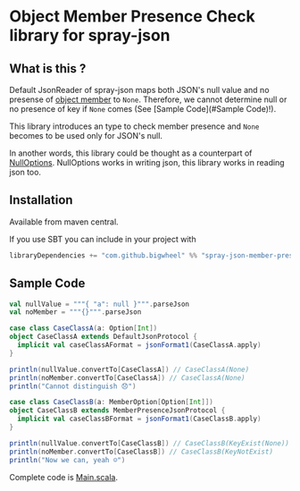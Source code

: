 # Object Member Presence Check library for spray-json

## What is this ?

Default JsonReader of spray-json maps both JSON's null value and
no presense of [object member](https://tools.ietf.org/html/rfc8259#section-4) to `None`.
Therefore, we cannot determine null or no presence of key if `None` comes
(See [Sample Code](#Sample Code)!).

This library introduces an type to check member presence and
`None` becomes to be used only for JSON's null.

In another words, this library could be thought as a counterpart of
[NullOptions](https://github.com/spray/spray-json#nulloptions).
NullOptions works in writing json, this library works in reading json too.

## Installation

Available from maven central.

If you use SBT you can include in your project with

```scala
libraryDependencies += "com.github.bigwheel" %% "spray-json-member-presence" % "<any-version>"
```

## Sample Code

```scala
val nullValue = """{ "a": null }""".parseJson
val noMember = """{}""".parseJson

case class CaseClassA(a: Option[Int])
object CaseClassA extends DefaultJsonProtocol {
  implicit val caseClassAFormat = jsonFormat1(CaseClassA.apply)
}

println(nullValue.convertTo[CaseClassA]) // CaseClassA(None)
println(noMember.convertTo[CaseClassA]) // CaseClassA(None)
println("Cannot distinguish 😞")

case class CaseClassB(a: MemberOption[Option[Int]])
object CaseClassB extends MemberPresenceJsonProtocol {
  implicit val caseClassBFormat = jsonFormat1(CaseClassB.apply)
}

println(nullValue.convertTo[CaseClassB]) // CaseClassB(KeyExist(None))
println(noMember.convertTo[CaseClassB]) // CaseClassB(KeyNotExist)
println("Now we can, yeah ☺️")
```

Complete code is [Main.scala](./src/main/scala/Main.scala).